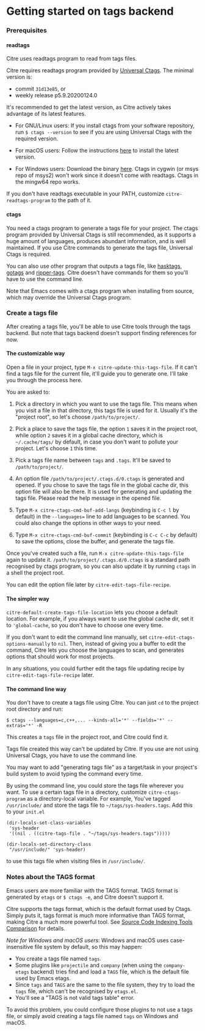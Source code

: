 # Getting started on tags backend

### Prerequisites

#### readtags

Citre uses readtags program to read from tags files.

Citre requires readtags program provided by [Universal
Ctags](https://github.com/universal-ctags/ctags). The minimal version is:

- commit `31d13e85`, or
- weekly release p5.9.20200124.0

It's recommended to get the latest version, as Citre actively takes advantage
of its latest features.

- For GNU/Linux users: If you install ctags from your software repository, run
  `$ ctags --version` to see if you are using Universal Ctags with the required
  version.

- For macOS users: Follow the instructions
  [here](https://github.com/universal-ctags/homebrew-universal-ctags) to
  install the latest version.

- For Windows users: Download the binary
  [here](https://github.com/universal-ctags/ctags-win32). Ctags in cygwin (or
  msys repo of msys2) won't work since it doesn't come with readtags. Ctags in
  the mingw64 repo works.

If you don't have readtags executable in your PATH, customize
`citre-readtags-program` to the path of it.

#### ctags

You need a ctags program to generate a tags file for your project. The ctags
program provided by Universal Ctags is still recommended, as it supports a huge
amount of languages, produces abundant information, and is well maintained. If
you use Citre commands to generate the tags file, Universal Ctags is required.

You can also use other program that outputs a tags file, like
[hasktags](https://hackage.haskell.org/package/hasktags),
[gotags](https://github.com/jstemmer/gotags) and
[ripper-tags](https://github.com/tmm1/ripper-tags). Citre doesn't have commands
for them so you'll have to use the command line.

Note that Emacs comes with a ctags program when installing from source, which
may override the Universal Ctags program.

### Create a tags file

After creating a tags file, you'll be able to use Citre tools through the tags
backend. But note that tags backend doesn't support finding references for now.

#### The customizable way

Open a file in your project, type `M-x citre-update-this-tags-file`. If it
can't find a tags file for the current file, it'll guide you to generate one.
I'll take you through the process here.

You are asked to:

1. Pick a directory in which you want to use the tags file. This means when you
   visit a file in that directory, this tags file is used for it. Usually it's
   the "project root", so let's choose `/path/to/project/`.

1. Pick a place to save the tags file, the option `1` saves it in the project
   root, while option `2` saves it in a global cache directory, which is
   `~/.cache/tags/` by default, in case you don't want to pollute your project.
   Let's choose `1` this time.

3. Pick a tags file name between `tags` and `.tags`. It'll be saved to
   `/path/to/project/`.

4. An option file `/path/to/project/.ctags.d/0.ctags` is generated and opened.
   If you chose to save the tags file in the global cache dir, this option file
   will also be there. It is used for generating and updating the tags file.
   Please read the help message in the opened file.

5. Type `M-x citre-ctags-cmd-buf-add-langs` (keybinding is `C-c l` by default)
   in the `--languages=` line to add languages to be scanned. You could also
   change the options in other ways to your need.

6. Type `M-x citre-ctags-cmd-buf-commit` (keybinding is `C-c C-c` by default)
   to save the options, close the buffer, and generate the tags file.

Once you've created such a file, run `M-x citre-update-this-tags-file` again to
update it. `/path/to/project/.ctags.d/0.ctags` is a standard path recognised by
ctags program, so you can also update it by running `ctags` in a shell the
project root.

You can edit the option file later by `citre-edit-tags-file-recipe`.

#### The simpler way

`citre-default-create-tags-file-location` lets you choose a default location.
For example, if you always want to use the global cache dir, set it to
`'global-cache`, so you don't have to choose one every time.

If you don't want to edit the command line manually, set
`citre-edit-ctags-options-manually` to `nil`. Then, instead of giving you a
buffer to edit the command, Citre lets you choose the languages to scan, and
generates options that should work for most projects.

In any situations, you could further edit the tags file updating recipe by
`citre-edit-tags-file-recipe` later.

#### The command line way

You don't have to create a tags file using Citre. You can just `cd` to the
project root directory and run:

``` console
$ ctags --languages=c,c++,... --kinds-all='*' --fields='*' --extras='*' -R
```

This creates a `tags` file in the project root, and Citre could find it.

Tags file created this way can't be updated by Citre. If you use are not using
Universal Ctags, you have to use the command line.

You may want to add "generating tags file" as a target/task in your project's
build system to avoid typing the command every time.

By using the command line, you could store the tags file wherever you want. To
use a certain tags file in a directory, customize `citre-ctags-program` as a
directory-local variable. For example, You've tagged `/usr/include/` and store
the tags file to `~/tags/sys-headers.tags`. Add this to your `init.el`

``` elisp
(dir-locals-set-class-variables
 'sys-header
 '((nil . ((citre-tags-file . "~/tags/sys-headers.tags")))))

(dir-locals-set-directory-class
 "/usr/include/" 'sys-header)
```

to use this tags file when visiting files in `/usr/include/`.

### Notes about the TAGS format

Emacs users are more familiar with the TAGS format. TAGS format is generated by
`etags` or `$ ctags -e`, and Citre doesn't support it.

Citre supports the tags format, which is the default format used by Ctags.
Simply puts it, tags format is much more informative than TAGS format, making
Citre a much more powerful tool. See [Source Code Indexing Tools
Comparison](source-code-indexing-tools-comparison.md) for details.

*Note for Windows and macOS users:* Windows and macOS uses case-insensitive
file system by default, so this may happen:

- You create a tags file named `tags`.
- Some plugins like `projectile` and `company` (when using the `company-etags`
  backend) tries find and load a `TAGS` file, which is the default file used by
  Emacs etags.
- Since `tags` and `TAGS` are the same to the file system, they try to load the
  `tags` file, which can't be recognised by `etags.el`.
- You'll see a "TAGS is not valid tags table" error.

To avoid this problem, you could configure those plugins to not use a tags
file, or simply avoid creating a tags file named `tags` on Windows and macOS.
